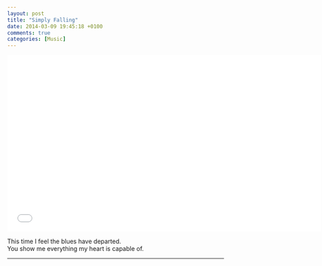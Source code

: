 ```yaml
---
layout: post
title: "Simply Falling"
date: 2014-03-09 19:45:18 +0100
comments: true
categories: [Music]
---
```


<iframe src="//www.youtube.com/embed/9Pes54J8PVw?hl=hu_HU&hd=1&vq=hd720&rel=0&showinfo=0&modestbranding=0&autohide=1&showsearch=0&version=3&fs=1&iv_load_policy=3" width="730" height="410" frameborder="0"></iframe>

This time I feel the blues have departed.  
You show me everything my heart is capable of.

---

